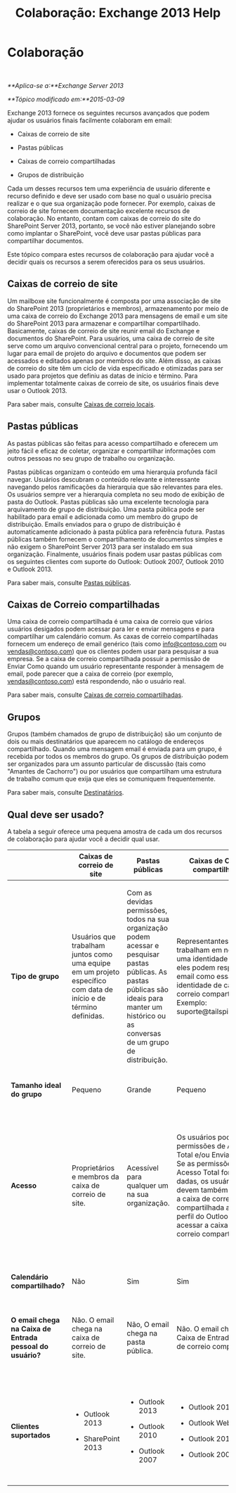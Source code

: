 ﻿---
title: 'Colaboração: Exchange 2013 Help'
TOCTitle: Colaboração
ms:assetid: f45c1be1-2a66-4610-a28d-4adc6d212769
ms:mtpsurl: https://technet.microsoft.com/pt-br/library/JJ218725(v=EXCHG.150)
ms:contentKeyID: 50487002
ms.date: 05/22/2018
mtps_version: v=EXCHG.150
ms.translationtype: MT
---

# Colaboração

 

_**Aplica-se a:**Exchange Server 2013_

_**Tópico modificado em:**2015-03-09_

Exchange 2013 fornece os seguintes recursos avançados que podem ajudar os usuários finais facilmente colaboram em email:

  - Caixas de correio de site

  - Pastas públicas

  - Caixas de correio compartilhadas

  - Grupos de distribuição

Cada um desses recursos tem uma experiência de usuário diferente e recurso definido e deve ser usado com base no qual o usuário precisa realizar e o que sua organização pode fornecer. Por exemplo, caixas de correio de site fornecem documentação excelente recursos de colaboração. No entanto, contam com caixas de correio do site do SharePoint Server 2013, portanto, se você não estiver planejando sobre como implantar o SharePoint, você deve usar pastas públicas para compartilhar documentos.

Este tópico compara estes recursos de colaboração para ajudar você a decidir quais os recursos a serem oferecidos para os seus usuários.

## Caixas de correio de site

Um mailboxe site funcionalmente é composta por uma associação de site do SharePoint 2013 (proprietários e membros), armazenamento por meio de uma caixa de correio do Exchange 2013 para mensagens de email e um site do SharePoint 2013 para armazenar e compartilhar compartilhado. Basicamente, caixas de correio de site reunir email do Exchange e documentos do SharePoint. Para usuários, uma caixa de correio de site serve como um arquivo convencional central para o projeto, fornecendo um lugar para email de projeto do arquivo e documentos que podem ser acessados e editados apenas por membros do site. Além disso, as caixas de correio do site têm um ciclo de vida especificado e otimizadas para ser usado para projetos que definiu as datas de início e término. Para implementar totalmente caixas de correio de site, os usuários finais deve usar o Outlook 2013.

Para saber mais, consulte [Caixas de correio locais](site-mailboxes-exchange-2013-help.md).

## Pastas públicas

As pastas públicas são feitas para acesso compartilhado e oferecem um jeito fácil e eficaz de coletar, organizar e compartilhar informações com outros pessoas no seu grupo de trabalho ou organização.

Pastas públicas organizam o conteúdo em uma hierarquia profunda fácil navegar. Usuários descubram o conteúdo relevante e interessante navegando pelos ramificações da hierarquia que são relevantes para eles. Os usuários sempre ver a hierarquia completa no seu modo de exibição de pasta do Outlook. Pastas públicas são uma excelente tecnologia para arquivamento de grupo de distribuição. Uma pasta pública pode ser habilitado para email e adicionada como um membro do grupo de distribuição. Emails enviados para o grupo de distribuição é automaticamente adicionado à pasta pública para referência futura. Pastas públicas também fornecem o compartilhamento de documentos simples e não exigem o SharePoint Server 2013 para ser instalado em sua organização. Finalmente, usuários finais podem usar pastas públicas com os seguintes clientes com suporte do Outlook: Outlook 2007, Outlook 2010 e Outlook 2013.

Para saber mais, consulte [Pastas públicas](public-folders-exchange-2013-help.md).

## Caixas de Correio compartilhadas

Uma caixa de correio compartilhada é uma caixa de correio que vários usuários desigados podem acessar para ler e enviar mensagens e para compartilhar um calendário comum. As caxas de correio compartilhadas fornecem um endereço de email genérico (tais como info@contoso.com ou vendas@contoso.com) que os clientes podem usar para pesquisar a sua empresa. Se a caixa de correio compartilhada possuir a permissão de Enviar Como quando um usuário representante responder à mensagem de email, pode parecer que a caixa de correio (por exemplo, vendas@contoso.com) está respondendo, não o usuário real.

Para saber mais, consulte [Caixas de correio compartilhadas](shared-mailboxes-exchange-2013-help.md).

## Grupos

Grupos (também chamados de grupo de distribuição) são um conjunto de dois ou mais destinatários que aparecem no catálogo de endereços compartilhado. Quando uma mensagem email é enviada para um grupo, é recebida por todos os membros do grupo. Os grupos de distribuição podem ser organizados para um assunto particular de discussão (tais como "Amantes de Cachorro") ou por usuários que compartilham uma estrutura de trabalho comum que exija que eles se comuniquem frequentemente.

Para saber mais, consulte [Destinatários](recipients-exchange-2013-help.md).

## Qual deve ser usado?

A tabela a seguir oferece uma pequena amostra de cada um dos recursos de colaboração para ajudar você a decidir qual usar.


<table>
<colgroup>
<col style="width: 20%" />
<col style="width: 20%" />
<col style="width: 20%" />
<col style="width: 20%" />
<col style="width: 20%" />
</colgroup>
<thead>
<tr class="header">
<th> </th>
<th>Caixas de correio de site</th>
<th>Pastas públicas</th>
<th>Caixas de Correio compartilhadas</th>
<th>Grupos</th>
</tr>
</thead>
<tbody>
<tr class="odd">
<td><p><strong>Tipo de grupo</strong></p></td>
<td><p>Usuários que trabalham juntos como uma equipe em um projeto específico com data de início e de término definidas.</p></td>
<td><p>Com as devidas permissões, todos na sua organização podem acessar e pesquisar pastas públicas. As pastas públicas são ideais para manter um histórico ou as conversas de um grupo de distribuição.</p></td>
<td><p>Representantes que trabalham em nome de uma identidade virtual, e eles podem responder ao email como essa identidade de caixa de correio compartilhada. Exemplo: suporte@tailspintoys.com</p></td>
<td><p>Usuários que precisam enviar email para um grupo de destinatários com um interesse ou característica comum.</p></td>
</tr>
<tr class="even">
<td><p><strong>Tamanho ideal do grupo</strong></p></td>
<td><p>Pequeno</p></td>
<td><p>Grande</p></td>
<td><p>Pequeno</p></td>
<td><p>Grande</p></td>
</tr>
<tr class="odd">
<td><p><strong>Acesso</strong></p></td>
<td><p>Proprietários e membros da caixa de correio de site.</p></td>
<td><p>Acessível para qualquer um na sua organização.</p></td>
<td><p>Os usuários podem ter permissões de Acesso Total e/ou Enviar Como. Se as permissões de Acesso Total forem dadas, os usuários devem também adicionar a caixa de correio compartilhada ao seu perfil do Outlook para acessar a caixa de correio compartilhada.</p></td>
<td><p>Para grupos de distribuição, membros, devem ser adicionados manualmente. Para grupos dinâmicos de distribuição, os membros serão adicionados com base nos critérios de filtragem.</p></td>
</tr>
<tr class="even">
<td><p><strong>Calendário compartilhado?</strong></p></td>
<td><p>Não</p></td>
<td><p>Sim</p></td>
<td><p>Sim</p></td>
<td><p>Não</p></td>
</tr>
<tr class="odd">
<td><p><strong>O email chega na Caixa de Entrada pessoal do usuário?</strong></p></td>
<td><p>Não. O email chega na caixa de correio de site.</p></td>
<td><p>Não, O email chega na pasta pública.</p></td>
<td><p>Não. O email chega na Caixa de Entrada da caixa de correio compartilhada.</p></td>
<td><p>Sim. O email chega na Caixa de Entrada de um membro do grupo de distribuição.</p></td>
</tr>
<tr class="even">
<td><p><strong>Clientes suportados</strong></p></td>
<td><ul>
<li><p>Outlook 2013</p></li>
<li><p>SharePoint 2013</p></li>
</ul></td>
<td><ul>
<li><p>Outlook 2013</p></li>
<li><p>Outlook 2010</p></li>
<li><p>Outlook 2007</p></li>
</ul></td>
<td><ul>
<li><p>Outlook 2013</p></li>
<li><p>Outlook Web App</p></li>
<li><p>Outlook 2010</p></li>
<li><p>Outlook 2007</p></li>
</ul></td>
<td><ul>
<li><p>Outlook 2013</p></li>
<li><p>Outlook Web App</p></li>
<li><p>Outlook 2010</p></li>
<li><p>Outlook 2007</p></li>
</ul></td>
</tr>
</tbody>
</table>

